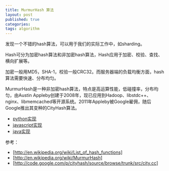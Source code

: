 ```yaml
---
title: MurmurHash 算法
layout: post
published: true
categories: 
tags: algorithm
---
```


发现一个不错的hash算法，可以用于我们的实际工作中，如sharding。

Hash可分为加密hash算法和非加密hash算法，Hash应用于加密、校验、查找、横向扩展等。

加密一般用MD5，SHA-1，校验一般CRC32。而服务器端的负载均衡方面，hash算法需要快速、分布均匀。

MurmurHash是一种非加密hash算法，特点是高运算性能，低碰撞率，分布均匀，由Austin Appleby创建于2008年，现已应用到Hadoop、libstdc++、nginx、libmemcached等开源系统。2011年Appleby被Google雇佣，随后Google推出其变种的CityHash算法。

* [python实现](http://code.google.com/p/pyfasthash/)
* [javascript实现](https://github.com/garycourt/murmurhash-js)
* [java实现](http://docs.guava-libraries.googlecode.com/git/javadoc/com/google/common/hash/Hashing.html)

参考：

* [http://en.wikipedia.org/wiki/List_of_hash_functions]
* [http://en.wikipedia.org/wiki/MurmurHash]
* [http://code.google.com/p/cityhash/source/browse/trunk/src/city.cc]
